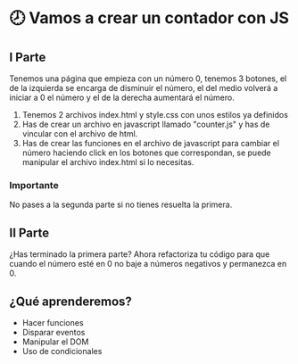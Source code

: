 # :clock8: Vamos a crear un contador con JS

## I Parte

Tenemos una página que empieza con un número 0, tenemos 3 botones, el de la izquierda se encarga de disminuir el número, el del medio volverá a iniciar a 0 el número y el de la derecha aumentará el número.

1. Tenemos 2 archivos index.html y style.css con unos estilos ya definidos
2. Has de crear un archivo en javascript llamado "counter.js" y has de vincular con el archivo de html.
3. Has de crear las funciones en el archivo de javascript para cambiar el número haciendo click en los botones que correspondan, se puede manipular el archivo index.html si lo necesitas.

### Importante
No pases a la segunda parte si no tienes resuelta la primera.

## II Parte

¿Has terminado la primera parte?
Ahora refactoriza tu código para que cuando el número esté en 0 no baje a números negativos y permanezca en 0.

## ¿Qué aprenderemos?

- Hacer funciones
- Disparar eventos
- Manipular el DOM
- Uso de condicionales